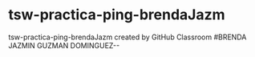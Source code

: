 # tsw-practica-ping-brendaJazm
tsw-practica-ping-brendaJazm created by GitHub Classroom
#BRENDA JAZMIN GUZMAN DOMINGUEZ--

